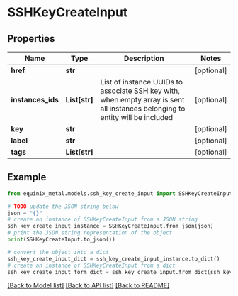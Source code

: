 # SSHKeyCreateInput


## Properties

Name | Type | Description | Notes
------------ | ------------- | ------------- | -------------
**href** | **str** |  | [optional] 
**instances_ids** | **List[str]** | List of instance UUIDs to associate SSH key with, when empty array is sent all instances belonging       to entity will be included | [optional] 
**key** | **str** |  | [optional] 
**label** | **str** |  | [optional] 
**tags** | **List[str]** |  | [optional] 

## Example

```python
from equinix_metal.models.ssh_key_create_input import SSHKeyCreateInput

# TODO update the JSON string below
json = "{}"
# create an instance of SSHKeyCreateInput from a JSON string
ssh_key_create_input_instance = SSHKeyCreateInput.from_json(json)
# print the JSON string representation of the object
print(SSHKeyCreateInput.to_json())

# convert the object into a dict
ssh_key_create_input_dict = ssh_key_create_input_instance.to_dict()
# create an instance of SSHKeyCreateInput from a dict
ssh_key_create_input_form_dict = ssh_key_create_input.from_dict(ssh_key_create_input_dict)
```
[[Back to Model list]](../README.md#documentation-for-models) [[Back to API list]](../README.md#documentation-for-api-endpoints) [[Back to README]](../README.md)


